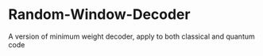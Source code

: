 # Random-Window-Decoder
A version of minimum weight decoder, apply to both classical and quantum code
